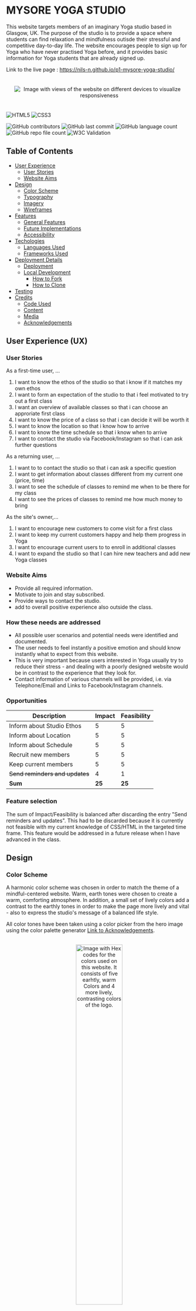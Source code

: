 # MYSORE YOGA STUDIO 

This website targets members of an imaginary Yoga studio based in Glasgow, UK. The purpose of the studio is to provide a space where students can find relaxation and mindfulness outisde their stressful and competitive day-to-day life. The website encourages people to sign up for Yoga who have never practised Yoga before, and it provides basic information for Yoga students that are already signed up. 

Link to the live page : https://nils-n.github.io/p1-mysore-yoga-studio/

<p align="center">
<img src="assets/images/amiresponsive.png"
     alt="Image with views of the website on different devices to visualize responsiveness"
     style="max-width:800px; padding:22px" >
</p>

![HTML5](https://img.shields.io/badge/html5-%23E34F26.svg?style=for-the-badge&logo=html5&logoColor=white)
![CSS3](https://img.shields.io/badge/CSS3-1572B6?style=for-the-badge&logo=css3&logoColor=white)

![GitHub contributors](https://img.shields.io/github/contributors/nils-n/p1-mysore-yoga-studio)
![GitHub last commit](https://img.shields.io/github/last-commit/nils-n/p1-mysore-yoga-studio)
![GitHub language count](https://img.shields.io/github/languages/count/nils-n/p1-mysore-yoga-studio)
![GitHub repo file count](https://img.shields.io/github/directory-file-count/nils-n/p1-mysore-yoga-studio)
![W3C Validation](https://img.shields.io/w3c-validation/html?targetUrl=https%3A%2F%2Fnils-n.github.io%2Fp1-mysore-yoga-studio%2F)


## Table of Contents 

- [User Experience](#user-experience-ux)
    - [User Stories](#user-stories)
    - [Website Aims](#website-aims)
- [Design](#design)
    - [Color Scheme](#color-scheme)
    - [Typography](#typography) 
    - [Imagery](#imagery)
    - [Wireframes](#wireframes)
- [Features](#features)
    - [General Features](#general-features)
    - [Future Implementations](#future-implementations)
    - [Accessibility](#accessibility)
- [Techologies](#technologies-used)
    - [Languages Used](#languages-used)
    - [Frameworks Used](#frameworks-used)
- [Deployment Details](#deployment-and-local-development)
    - [Deployment](#deployment)
    - [Local Development](#local-development)
        - [How to Fork](#how-to-fork)
        - [How to Clone](#how-to-clone)
- [Testing](#testing)
- [Credits](#credits)
    - [Code Used](#code-used)
    - [Content](#content)
    - [Media](#media)
    - [Acknowledgements](#acknowledgements)


## User Experience (UX)

### User Stories 

As a first-time user, ...
<ol>
    <li>I want to know the ethos of the studio so that i know if it matches my own ethos</li>
    <li>I want to form an expectation of the studio to that i feel motivated to try out a first class </li>
    <li> I want an overview of available classes so that i can choose an approriate first class</li>
    <li> I want to know the price of a class so that i can decide it will be worth it</li>
    <li> I want to know the location so that i know how to arrive</li>
    <li> I want to know the time schedule so that i know when to arrive</li>
    <li>I want to contact the studio via Facebook/Instagram so that i can ask further questions</li>
</ol>

As a returning user, ...
<ol>
    <li>I want to to contact the studio so that i can ask a specific question</li>
    <li>I want to get information about classes different from my current one (price, time)</li>
    <li>I want to see the schedule of classes to remind me when to be there for my class</li>
    <li>I want to see the prices of classes to remind me how much money to bring</li>
</ol>

As the site's owner,...
<ol>
    <li>I want to encourage new customers to come visit for a first class </li>
    <li>I want to keep my current customers happy and help them progress in Yoga </li>
    <li> I want to encourage current users to to enroll in additional classes</li>
    <li>I want to expand the studio so that I can hire new teachers and add new Yoga classes </li>
</ol>


### Website Aims

- Provide all required information. 
- Motivate to join and stay subscribed. 
- Provide ways to contact the studio. 
- add to overall positive experience also outside the class. 

### How these needs are addressed

- All possible user scenarios and potential needs were identified and documented. 
- The user needs to feel instantly a positive emotion and should know instantly what to expect from this website. 
- This is very important because users interested in Yoga usually try to reduce their stress - and dealing with a poorly designed website would be in contrast to the experience that they look for.  
- Contact information of various channels will be provided, i.e. via Telephone/Email and Links to Facebook/Instagram channels.

### Opportunities 

| Description                    | Impact | Feasibility       | 
|--------------------------------|--------|-------------------|
| Inform about Studio Ethos      | 5      | 5                 | 
| Inform about Location          | 5      | 5                 | 
| Inform about Schedule          | 5      | 5                 | 
| Recruit new members            | 5      | 5                 | 
| Keep current members           | 5      | 5                 | 
| ~~Send reminders and updates~~ | 4      | 1                 | 
| **Sum**                          | **25**   | **25**         | 


### Feature selection

The sum of Impact/Feasibility is balanced after discarding the entry "Send reminders and updates". This had to be discarded because it is currently not feasible with my current knowledge of CSS/HTML in the targeted time frame. This feature would be addressed in a future release when I have advanced in the class.

## Design

### Color Scheme

A harmonic color scheme was chosen in order to match the theme of a mindful-centered website. Warm, earth tones were chosen to create a warm, comforting atmosphere. In addition, a small set of lively colors add a contrast to the earthly tones in order to make the page more lively and vital - also to express the studio's message of a balanced life style. 

All color tones have been taken using a color picker from the hero image using the color palette generator [Link to Acknowledgements](#acknowledgements). 


<p align="center">
<img src="assets/images/color-palette-updated.png"
     alt="Image with Hex codes for the colors used on this website. It consists of five earhtly, warm Colors and 4 more lively, contrasting colors of the logo."
     style="padding:16px; width:50%" >
</p>

### Typography

Fonts were selected to create a professional, classic and smooth impression. Balanced contrast was selected to create a harmony that is in line with the site's goal of a relaxed and mindful work-life balance. Font pairs were then generated using deep learning-based approach using [Fontjoy](https://fontjoy.com/). In the final website, fonts were imported via [Google Fonts](https://fonts.google.com/).
- Lato (Light 300) was chosen for the Heading (H1)
- Montserrat Alternates (Medium 500) was chosen for the body text on the site
- Oswald (Regular 400) was chosen for Headings h2-h6


### Imagery 

###  Prototype of the Page using Wireframes


Wireframes were generated using [Balsamiq](https://balsamiq.com/) for mobile and desktop displays using a mobile-first approach.  

[Wireframe for the Homepage](/assets/images/page1-home.png)

[Wireframe for the Classes Page](assets/images/page2-classes.png)

[Wireframe for the Signup Page](assets/images/page3-signup.png)

###  Layout and Refinement of the Wireframe using Figma 

The layout of the page was then refined using [Figma](https://figma.com/). The layout was created both for mobile and desktop displays, with a mobile-first approach.

 During this refinement phase, it has turned out that it would be best to separate the Yoga schedule from the class description page and separate the schedule information from the Classes page and create a new page for it.  

[Wireframe for the Homepage](/assets/images/wireframe-1-main.png)

[Wireframe for the Classes Page](assets/images/wireframe-2-classes.png)

[Wireframe for the Schedule Page](assets/images/wireframe-3-schedule.png)

[Wireframe for the Signup Page](assets/images/wireframe-4-signup.png)


## Features 

### General Features 

The website consits of a home page, a classes pages, a schedule page and a signup page. Each page has a Favicon icon in the browser tab, a navigation bar and a footer. All Pages are responsive. 

-------
### Main Page 

#### Navigation Bar

- Present on all pages and includes a logo of the studio and links to the Home Page, Classes Page, Schedule Page and Signup Page. 
- When hovering over an Element, the color changes. 
- The current page is always underlined. 

<p align="center">
<img src="assets/images/feature-navbar.png"
     alt="Image with view of navigation bar"
     style="max-width:800px" >
</p>

#### Hero Image

- The hero image is presented on the landing page and has a welcoming message, a location, and two Call-to-actions (CTA). 
- The first CTA encourage the new users to sign upfor a free trial class
- The second CTA directs to the Classes Page 
- The buttons are placed on top of an image of a Yoga student in a relaxing pose 

<p align="center">
<img src="assets/images/feature-hero-image.png"
     alt="Image with view of hero image"
     style="max-width:800px" >
</p>

#### Welcome Message 
- A short section with a quote from a famous Yoga person and a welcome message. 
- This section is intended to express the ethos of the studio featuring relaxation and peace. 

<p align="center">
<img src="assets/images/feature-welcome-message.png"
     alt="Image with view of the main welcome message"
     style="max-width:800px" >
</p>

#### Classes Overview Section
- A section with an overview of the offered classes including time information, and teacher name. 
- Each class can be clicked on and the user gets directed to the classes page 
- The layout of this section aimes to be a light, playful invitation to the user to look for more details 

<p align="center">
<img src="assets/images/feature-classes.png"
     alt="Image with view of hero image"
     style="max-width:800px" >
</p>

#### Prices Section
- This one was difficult to design : On one hand, Yoga is meant to be non-materialistic and money should not play a major role. But on the other hand, the user is very much interested in this information! 
- A solution to this problem was to create contrasting, playful and colorful section that is nice to look at while still being part of the Main Page

<p align="center">
<img src="assets/images/feature-pricing.png"
     alt="Image with view of prices section"
     style="max-width:800px" >
</p>

#### Contact Section 
- This section conveys the location by embedding a google maps location and writing the actual address, and a telephone number 
- Another CTA is embedded to further encourage the user to sign up for a free trial 

<p align="center">
<img src="assets/images/feature-contact.png"
     alt="Image with view of contact section"
     style="max-width:800px" >
</p>

#### Footer Section

- The footer contains links to Facebook, Instagram , Twitter and a copyright message
- Since the Yoga studio does not exist, these link open the main page of Facebook, etc.
- The style of the footer is minimal, and the links are icons within a circle 

<p align="center">
<img src="assets/images/feature-footer.png"
     alt="Image with view of footer section"
     style="max-width:800px" >
</p>

-------

#### Yoga Classes Page 
##### Class 1 - Yoga for Beginners 
##### Class 2 - Vinyasa I 
##### Class 3 - Vinyasa II
##### Class 4 - Ashtanga I 
##### Class 5 - Ashtanga II 

-------

#### Signup Page 
##### This page is to allow new users to sign up for a first free try-out Yoga class. 


### Future Implementations

- User login to personalize the experience.
- receive offers and reminders for Yoga classes.
- booking and managing classes online.
- feedback to specific teachers or classes.
- interactive feature i.e. a guest book.
- online shop for supporting material (i.e. Yoga mats, Yoga cloths) or Yoga vacations/workshops.

#### User section 

### Accessibility

## Technologies Used 

- GitPod as IDE [Link](https://www.gitpod.io/)
- Git / GitHub  for Version Control [Link] (https://github.com/)
- Figma for Wireframs [Link](https://www.figma.com/)
- Mac OS Image Preview Tool for cropping and resizing Images 
- Google Maps for display of a GPS location [Link](https://maps.google.com/)
- Favicon for making a browser Icon [Link](https://favicon.io/favicon-converter/)
- W3 Validation Tools for Testing [Link](https://validator.w3.org/)
- Shields.io for adding badges this Readme file [Link](https://shields.io/)

### Languages Used

- HTML 
- CSS 

### Frameworks Used
- N/A

## Deployment and Local Development 

### Deployment 

This website was deployed via GitHub Pages using the main branch: [Link to live Website (PLACEHOLDER)](#deployment). The following steps were followed: 

- Log into GitHub and navigate to this repository  
- Click on "Settings" Button 
- Click on "Pages" button 
- Select main brach as Source and Save. After a few minutes, the website should be live. 

### Local Development

#### How to Fork

- Log into GitHub and navigate to this repository  
- Click on the "Main" Branch button and type the name of the forked branch
- Click on "Create Branch" to confirm


#### How to Clone

- Click on the "Code" button and copy the link to this repository
- open terminal on your machine and navigate to the folder you want to store a local copy
- in the terminal, type 'git clone ' followed by the link you copied
- press enter to confirm

## Testing 

- HTML
    - No erros returned when testing with W3C validator 

Add here a link to the [TESTING.md (PLACEHOLDER)](#testing) file. 

## Credits 

### Code Used

- Github badges from [Shields.io](https://shields.io/)
- Tips for Sticky Headers [dev.to/akhilarjun](https://dev.to/akhilarjun/one-line-sticky-header-using-css-5gp3)
- Flexbox Navigation Bar example from Code Institute  [Slack](https://slack.com/) Channel  (Sean_ci, "How to easily create a Navigation Menu with Flexbox", 16th Feb 2022)
- Tipps how to style Hero image [Link To Website](https://blog.hubspot.com/marketing/hero-image)
- Tipps on how to use Grid to create a schedule [CSS Tricks](https://css-tricks.com/building-a-conference-schedule-with-css-grid/)
- Tipp on how to make layout with multiple columns responsive [Stackoverflow](https://stackoverflow.com/questions/56045114/flexbox-layout-with-two-columns-on-desktop-and-one-column-on-mobile)
- Code example to make footer stick to the bottom of the page [CSS Tricks](https://css-tricks.com/couple-takes-sticky-footer/)
- Code for semantic CSS selectors inspired by [Kevin Powell's Youtube Video](https://www.youtube.com/watch?v=lWu5zf_S9R4) 

### Content 

All of the content was written by myself and is fictionary and has no reference to any exisiting place. 

### Media 

### Acknowledgements
- Teaching and Support from Code Insitute [Code Insitute](https://codeinstitute.net/)
- Example Readme from Kera Cudmore [Kera's Github](https://github.com/kera-cudmore/readme-examples/blob/main/milestone1-readme.md)
- Love Running Example [Love Running Example](https://github.com/Code-Institute-Solutions/readme-template)
- Color Palette Generator from [Mycolor.space](https://mycolor.space/)
- Font Generator from  [Fontjoy](https://fontjoy.com/)
- Fonts from [Google Fonts](https://fonts.google.com/) 
- Images from  [Pexels](https://pexels.com/) : 
    - Elina Fairytale (Photographer)
    - RODNAE Productions (Photographer)
    - Yan Krukau (Photographer)
- Kevin Powell's excellent [Youtube](https://www.youtube.com/@KevinPowell) Channel: 
    - How to approach a design layout with Figma [Youtube Link](https://youtu.be/KYFwcIRx16g)
    - Tips for CSS flexbox [ Youtube Link](https://youtu.be/rg7Fvvl3taU) and  [ Youtube Link](https://youtu.be/JnTPd9G6hoY)
    - More Tricks for flexbox and grod [Youtube Link](https://youtu.be/JHregeIsjPQ)
    - How to move from Figma to CSS [Youtube Link](https://youtu.be/NB1mn2YVF8Q)
    - Semantic CSS [Youtube Link](https://www.youtube.com/watch?v=lWu5zf_S9R4)
- Last but not least : Excellent advices from my mentor Ronan (Code Institute) 

